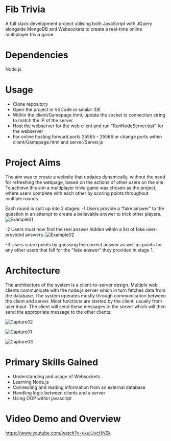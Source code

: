 # Fib Trivia
A full stack development project utilising both JavaScript with JQuery alongside MongoDB and Websockets to create a real-time online multiplayer trivia game.

# Dependencies
Node.js

# Usage
- Clone repository
- Open the project in VSCode or similar IDE
- Within the client/Gamepage.html, update the socket io connection string to match the IP of the server.
- Host the webserver for the web client and run "RunNodeServer.bat" for the webserver
- For online hosting forward ports 25565 - 25566 or change ports within client/Gamepage.html and server/Server.js

# Project Aims
The aim was to create a website that updates dynamically, without the need for refreshing the webpage, based on the actions of other users on the site.
To achieve this aim a multiplayer trivia game was chosen as the project, where users complete with each other by scoring points throughout multiple rounds.

Each round is split up into 2 stages:
-1 Users provide a “fake answer” to the question in an attempt to create a believable answer to trick other players. 
![Example01](https://user-images.githubusercontent.com/38397169/193795567-e715eef0-5b3f-47d9-8d2d-0ec12997c76f.PNG)

-2 Users must now find the real answer hidden within a list of fake user-provided answers.
![Example02](https://user-images.githubusercontent.com/38397169/193795589-eefd9a1b-20f4-4ae6-8783-475b34f66a55.PNG)

-3 Users score points by guessing the correct answer as well as points for any other users that fell for the "fake answer" they provided in stage 1.

# Architecture
The architecture of the system is a client-to-server design. Multiple web clients communicate with the node.js server which in turn fetches data from the database. The system operates mostly through communication between the client and server. Most functions are started by the client, usually from user input. The client will send these messages to the server which will then send the appropriate message to the other clients.

![Capture02](https://user-images.githubusercontent.com/38397169/193795162-a98ab2b3-48c9-4e3f-a01b-dc9f1223cf29.PNG)

![Capture01](https://user-images.githubusercontent.com/38397169/193794783-35bafd43-70b0-425f-ac16-857c7a129685.PNG)

![Capture03](https://user-images.githubusercontent.com/38397169/193795362-995c304c-12f2-4733-8d69-b8449a150668.PNG)


# Primary Skills Gained
- Understanding and usage of Websockets
- Learning Node.js
- Connecting and reading information from an external database
- Handling logic between clients and a server
- Using OOP within javascript

# Video Demo and Overview
https://www.youtube.com/watch?v=vxujUvcHNEk
